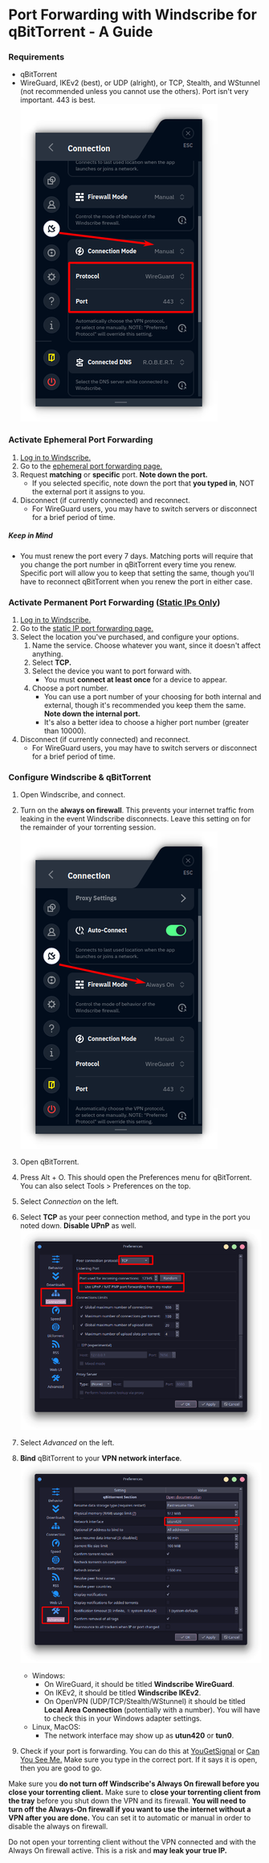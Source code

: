 # Port Forwarding with Windscribe for qBitTorrent - A Guide

### Requirements

* qBitTorrent
* WireGuard, IKEv2 (best), or UDP (alright), or TCP, Stealth, and WStunnel (not recommended unless you cannot use the others). Port isn't very important. 443 is best. \
![](Images/Protocol.png)

### Activate Ephemeral Port Forwarding

1. [Log in to Windscribe.](https://windscribe.com/login)
2. Go to the [ephemeral port forwarding page.](https://windscribe.com/myaccount#porteph)
3. Request **matching** or **specific** port. **Note down the port.**
     * If you selected specific, note down the port that **you typed in**, NOT the external port it assigns to you.
4. Disconnect (if currently connected) and reconnect. 
     * For WireGuard users, you may have to switch servers or disconnect for a brief period of time.

##### Keep in Mind

* You must renew the port every 7 days. Matching ports will require that you change the port number in qBitTorrent every time you renew. Specific port will allow you to keep that setting the same, though you'll have to reconnect qBitTorrent when you renew the port in either case.

### Activate Permanent Port Forwarding ([Static IPs Only](https://windscribe.com/staticips))

1. [Log in to Windscribe.](https://windscribe.com/login)
2. Go to the [static IP port forwarding page.](https://windscribe.com/myaccount#portforwards)
3. Select the location you've purchased, and configure your options. 
     1. Name the service. Choose whatever you want, since it doesn't affect anything.
     2. Select **TCP.**
     3. Select the device you want to port forward with. 
          * You must **connect at least once** for a device to appear.
     4. Choose a port number.
          * You can use a port number of your choosing for both internal and external, though it's recommended you keep them the same. **Note down the internal port.**
          * It's also a better idea to choose a higher port number (greater than 10000). 
4. Disconnect (if currently connected) and reconnect. 
     * For WireGuard users, you may have to switch servers or disconnect for a brief period of time.

### Configure Windscribe & qBitTorrent

1. Open Windscribe, and connect.
2. Turn on the **always on firewall**. This prevents your internet traffic from leaking in the event Windscribe disconnects. Leave this setting on for the remainder of your torrenting session. \
![](Images/AlwaysOn.png)
3. Open qBitTorrent.
4. Press Alt + O. This should open the Preferences menu for qBitTorrent. You can also select Tools > Preferences on the top.
5. Select *Connection* on the left.
6. Select **TCP** as your peer connection method, and type in the port you noted down. **Disable UPnP** as well. \
![](Images/Port.png)
7. Select *Advanced* on the left.
8. **Bind** qBitTorrent to your **VPN network interface**. \
![](Images/Interface.png)
    * Windows:
         * On WireGuard, it should be titled **Windscribe WireGuard**.
         * On IKEv2, it should be titled **Windscribe IKEv2**.
         * On OpenVPN (UDP/TCP/Stealth/WStunnel) it should be titled **Local Area Connection** (potentially with a number). You will have to check this in your Windows adapter settings. 
    * Linux, MacOS:
         * The network interface may show up as **utun420** or **tun0**.

9. Check if your port is forwarding. You can do this at [YouGetSignal](https://www.yougetsignal.com/tools/open-ports/) or [Can You See Me.](https://canyouseeme.org/) Make sure you type in the correct port. If it says it is open, then you are good to go.

Make sure you **do not turn off Windscribe's Always On firewall before you close your torrenting client.** Make sure to **close your torrenting client from the tray** before you shut down the VPN and its firewall. **You will need to turn off the Always-On firewall if you want to use the internet without a VPN after you are done.** You can set it to automatic or manual in order to disable the always on firewall.

Do not open your torrenting client without the VPN connected and with the Always On firewall active. This is a risk and **may leak your true IP.**
